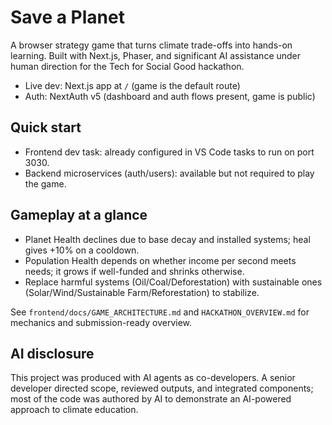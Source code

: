# Save a Planet

A browser strategy game that turns climate trade-offs into hands-on learning. Built with Next.js, Phaser, and significant AI assistance under human direction for the Tech for Social Good hackathon.

- Live dev: Next.js app at `/` (game is the default route)
- Auth: NextAuth v5 (dashboard and auth flows present, game is public)

## Quick start

- Frontend dev task: already configured in VS Code tasks to run on port 3030.
- Backend microservices (auth/users): available but not required to play the game.

## Gameplay at a glance
- Planet Health declines due to base decay and installed systems; heal gives +10% on a cooldown.
- Population Health depends on whether income per second meets needs; it grows if well-funded and shrinks otherwise.
- Replace harmful systems (Oil/Coal/Deforestation) with sustainable ones (Solar/Wind/Sustainable Farm/Reforestation) to stabilize.

See `frontend/docs/GAME_ARCHITECTURE.md` and `HACKATHON_OVERVIEW.md` for mechanics and submission-ready overview.

## AI disclosure
This project was produced with AI agents as co-developers. A senior developer directed scope, reviewed outputs, and integrated components; most of the code was authored by AI to demonstrate an AI-powered approach to climate education.
